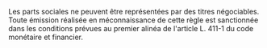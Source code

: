 Les parts sociales ne peuvent être représentées par des titres négociables. Toute émission réalisée en méconnaissance de cette règle est sanctionnée dans les conditions prévues au premier alinéa de l'article L. 411-1 du code monétaire et financier.
